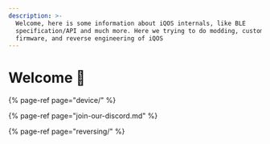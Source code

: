 ```yaml
---
description: >-
  Welcome, here is some information about iQOS internals, like BLE
  specification/API and much more. Here we trying to do modding, custom
  firmware, and reverse engineering of iQOS
---
```


# Welcome 👋

{% page-ref page="device/" %}

{% page-ref page="join-our-discord.md" %}

{% page-ref page="reversing/" %}





